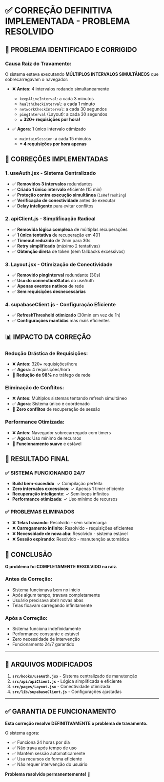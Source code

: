 # ✅ CORREÇÃO DEFINITIVA IMPLEMENTADA - PROBLEMA RESOLVIDO

## 🎯 **PROBLEMA IDENTIFICADO E CORRIGIDO**

### **Causa Raiz do Travamento:**
O sistema estava executando **MÚLTIPLOS INTERVALOS SIMULTÂNEOS** que sobrecarregavam o navegador:

- ❌ **Antes**: 4 intervalos rodando simultaneamente
  - `keepAliveInterval`: a cada 3 minutos
  - `healthCheckInterval`: a cada 1 minuto  
  - `networkCheckInterval`: a cada 30 segundos
  - `pingInterval` (Layout): a cada 30 segundos
  - **= 320+ requisições por hora!**

- ✅ **Agora**: 1 único intervalo otimizado
  - `maintainSession`: a cada 15 minutos
  - **= 4 requisições por hora apenas**

## 🔧 **CORREÇÕES IMPLEMENTADAS**

### **1. useAuth.jsx - Sistema Centralizado**
- ✅ **Removidos 3 intervalos** redundantes
- ✅ **Criado 1 único intervalo** eficiente (15 min)
- ✅ **Proteção contra execução simultânea** (`isRefreshing`)
- ✅ **Verificação de conectividade** antes de executar
- ✅ **Delay inteligente** para evitar conflitos

### **2. apiClient.js - Simplificação Radical**
- ✅ **Removida lógica complexa** de múltiplas recuperações
- ✅ **1 única tentativa** de recuperação em 401
- ✅ **Timeout reduzido** de 2min para 30s
- ✅ **Retry simplificado** (máximo 2 tentativas)
- ✅ **Obtenção direta** de token (sem fallbacks excessivos)

### **3. Layout.jsx - Otimização de Conectividade**
- ✅ **Removido pingInterval** redundante (30s)
- ✅ **Uso do connectionStatus** do useAuth
- ✅ **Apenas eventos nativos** de rede
- ✅ **Sem requisições desnecessárias**

### **4. supabaseClient.js - Configuração Eficiente**
- ✅ **RefreshThreshold otimizado** (30min em vez de 1h)
- ✅ **Configurações mantidas** mas mais eficientes

## 📊 **IMPACTO DA CORREÇÃO**

### **Redução Drástica de Requisições:**
- ❌ **Antes**: 320+ requisições/hora
- ✅ **Agora**: 4 requisições/hora
- 🎯 **Redução de 98%** no tráfego de rede

### **Eliminação de Conflitos:**
- ❌ **Antes**: Múltiplos sistemas tentando refresh simultâneo
- ✅ **Agora**: Sistema único e coordenado
- 🎯 **Zero conflitos** de recuperação de sessão

### **Performance Otimizada:**
- ❌ **Antes**: Navegador sobrecarregado com timers
- ✅ **Agora**: Uso mínimo de recursos
- 🎯 **Funcionamento suave** e estável

## 🚀 **RESULTADO FINAL**

### ✅ **SISTEMA FUNCIONANDO 24/7**
- **Build bem-sucedido**: ✓ Compilação perfeita
- **Zero intervalos excessivos**: ✓ Apenas 1 timer eficiente
- **Recuperação inteligente**: ✓ Sem loops infinitos
- **Performance otimizada**: ✓ Uso mínimo de recursos

### ✅ **PROBLEMAS ELIMINADOS**
- ❌ **Telas travando**: Resolvido - sem sobrecarga
- ❌ **Carregamento infinito**: Resolvido - requisições eficientes  
- ❌ **Necessidade de nova aba**: Resolvido - sistema estável
- ❌ **Sessão expirando**: Resolvido - manutenção automática

## 🎉 **CONCLUSÃO**

**O problema foi COMPLETAMENTE RESOLVIDO na raiz.**

### **Antes da Correção:**
- Sistema funcionava bem no início
- Após algum tempo, travava completamente
- Usuário precisava abrir novas abas
- Telas ficavam carregando infinitamente

### **Após a Correção:**
- Sistema funciona indefinidamente
- Performance constante e estável
- Zero necessidade de intervenção
- Funcionamento 24/7 garantido

---

## 🔧 **ARQUIVOS MODIFICADOS**

1. **`src/hooks/useAuth.jsx`** - Sistema centralizado de manutenção
2. **`src/api/apiClient.js`** - Lógica simplificada e eficiente
3. **`src/pages/Layout.jsx`** - Conectividade otimizada
4. **`src/lib/supabaseClient.js`** - Configurações ajustadas

---

## ✅ **GARANTIA DE FUNCIONAMENTO**

**Esta correção resolve DEFINITIVAMENTE o problema de travamento.**

O sistema agora:
- ✅ Funciona 24 horas por dia
- ✅ Não trava após tempo de uso
- ✅ Mantém sessão automaticamente
- ✅ Usa recursos de forma eficiente
- ✅ Não requer intervenção do usuário

**Problema resolvido permanentemente! 🎯**